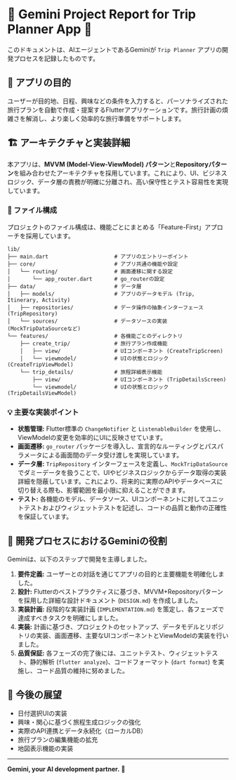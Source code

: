# 🤖 Gemini Project Report for Trip Planner App 🚀

このドキュメントは、AIエージェントであるGeminiが `Trip Planner` アプリの開発プロセスを記録したものです。

## 🎯 アプリの目的

ユーザーが目的地、日程、興味などの条件を入力すると、パーソナライズされた旅行プランを自動で作成・提案するFlutterアプリケーションです。旅行計画の煩雑さを解消し、より楽しく効率的な旅行準備をサポートします。

## 🏗️ アーキテクチャと実装詳細

本アプリは、**MVVM (Model-View-ViewModel) パターン**と**Repositoryパターン**を組み合わせたアーキテクチャを採用しています。これにより、UI、ビジネスロジック、データ層の責務が明確に分離され、高い保守性とテスト容易性を実現しています。

### 📁 ファイル構成

プロジェクトのファイル構成は、機能ごとにまとめる「Feature-First」アプローチを採用しています。

```
lib/
├── main.dart                     # アプリのエントリーポイント
├── core/                         # アプリ共通の機能や設定
│   └── routing/                  # 画面遷移に関する設定
│       └── app_router.dart       # go_routerの設定
├── data/                         # データ層
│   ├── models/                   # アプリのデータモデル (Trip, Itinerary, Activity)
│   ├── repositories/             # データ操作の抽象インターフェース (TripRepository)
│   └── sources/                  # データソースの実装 (MockTripDataSourceなど)
└── features/                     # 各機能ごとのディレクトリ
    ├── create_trip/              # 旅行プラン作成機能
    │   ├── view/                 # UIコンポーネント (CreateTripScreen)
    │   └── viewmodel/            # UIの状態とロジック (CreateTripViewModel)
    └── trip_details/             # 旅程詳細表示機能
        ├── view/                 # UIコンポーネント (TripDetailsScreen)
        └── viewmodel/            # UIの状態とロジック (TripDetailsViewModel)
```

### 💡 主要な実装ポイント

*   **状態管理:** Flutter標準の `ChangeNotifier` と `ListenableBuilder` を使用し、ViewModelの変更を効率的にUIに反映させています。
*   **画面遷移:** `go_router` パッケージを導入し、宣言的なルーティングとパスパラメータによる画面間のデータ受け渡しを実現しています。
*   **データ層:** `TripRepository` インターフェースを定義し、`MockTripDataSource` でダミーデータを扱うことで、UIやビジネスロジックからデータ取得の実装詳細を隠蔽しています。これにより、将来的に実際のAPIやデータベースに切り替える際も、影響範囲を最小限に抑えることができます。
*   **テスト:** 各機能のモデル、データソース、UIコンポーネントに対してユニットテストおよびウィジェットテストを記述し、コードの品質と動作の正確性を保証しています。

## 📝 開発プロセスにおけるGeminiの役割

Geminiは、以下のステップで開発を主導しました。

1.  **要件定義:** ユーザーとの対話を通じてアプリの目的と主要機能を明確化しました。
2.  **設計:** Flutterのベストプラクティスに基づき、MVVM+Repositoryパターンを採用した詳細な設計ドキュメント (`DESIGN.md`) を作成しました。
3.  **実装計画:** 段階的な実装計画 (`IMPLEMENTATION.md`) を策定し、各フェーズで達成すべきタスクを明確にしました。
4.  **実装:** 計画に基づき、プロジェクトのセットアップ、データモデルとリポジトリの実装、画面遷移、主要なUIコンポーネントとViewModelの実装を行いました。
5.  **品質保証:** 各フェーズの完了後には、ユニットテスト、ウィジェットテスト、静的解析 (`flutter analyze`)、コードフォーマット (`dart format`) を実施し、コード品質の維持に努めました。

## 🌟 今後の展望

*   日付選択UIの実装
*   興味・関心に基づく旅程生成ロジックの強化
*   実際のAPI連携とデータ永続化（ローカルDB）
*   旅行プランの編集機能の拡充
*   地図表示機能の実装

---

**Gemini, your AI development partner.** 💖